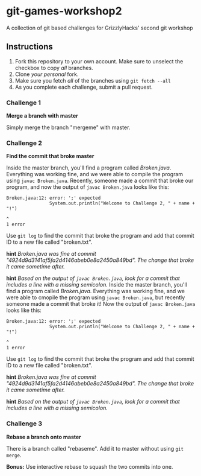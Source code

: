 # git-games-workshop2
A collection of git based challenges for GrizzlyHacks' second git workshop

## Instructions

1. Fork this repository to your own account. Make sure to unselect the checkbox to copy _all_ branches.
2. Clone *your personal* fork.
3. Make sure you fetch *all* of the branches using `git fetch --all`
4. As you complete each challenge, submit a pull request.

### Challenge 1
**Merge a branch with master**

Simply merge the branch "mergeme" with master.

### Challenge 2
**Find the commit that broke master**

Inside the master branch, you'll find a program called *Broken.java*. Everything was working fine, and we were able to compile the program using `javac Broken.java`. Recently, someone made a commit that broke our program, and now the output of `javac Broken.java` looks like this:

```
Broken.java:12: error: ';' expected
                System.out.println("Welcome to Challenge 2, " + name + "!")
                                                                           ^
1 error
```

Use `git log` to find the commit that broke the program and add that commit ID to a new file called "broken.txt".

**hint** *Broken.java was fine at commit "4924d9d3141af5fa2d4146abeb0e8a2450a849bd". The change that broke it came sometime after.*

**hint** *Based on the output of `javac Broken.java`, look for a commit that includes a line with a missing semicolon.*
Inside the master branch, you'll find a program called *Broken.java*. Everything was working fine, and we were able to cmopile the program using `javac Broken.java`, but recently someone made a commit that broke it! Now the output of `javac Broken.java` looks like this:

```
Broken.java:12: error: ';' expected
                System.out.println("Welcome to Challenge 2, " + name + "!")
                                                                           ^
1 error
```

Use `git log` to find the commit that broke the program and add that commit ID to a new file called "broken.txt".

**hint** *Broken.java was fine at commit "4924d9d3141af5fa2d4146abeb0e8a2450a849bd". The change that broke it came sometime after.*

**hint** *Based on the output of `javac Broken.java`, look for a commit that includes a line with a missing semicolon.*

### Challenge 3
**Rebase a branch onto master**

There is a branch called "rebaseme". Add it to master without using `git merge`.

**Bonus:** Use interactive rebase to squash the two commits into one.
